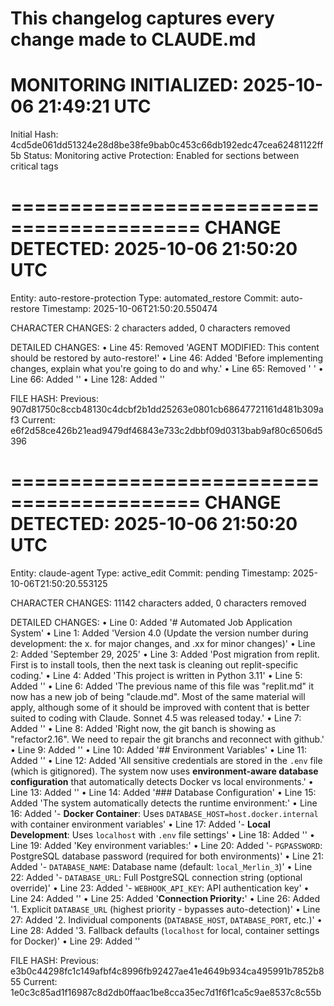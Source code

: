 This changelog captures every change made to CLAUDE.md
==========================================
MONITORING INITIALIZED: 2025-10-06 21:49:21 UTC
==========================================
Initial Hash: 4cd5de061dd51324e28d8be38fe9bab0c453c66db192edc47cea62481122ff5b
Status: Monitoring active
Protection: Enabled for sections between critical tags


==========================================
CHANGE DETECTED: 2025-10-06 21:50:20 UTC
==========================================
Entity: auto-restore-protection
Type: automated_restore
Commit: auto-restore
Timestamp: 2025-10-06T21:50:20.550474

CHARACTER CHANGES:
2 characters added, 0 characters removed

DETAILED CHANGES:
  • Line 45: Removed 'AGENT MODIFIED: This content should be restored by auto-restore!'
  • Line 46: Added 'Before implementing changes, explain what you're going to do and why.'
  • Line 65: Removed '    '
  • Line 66: Added ''
  • Line 128: Added ''

FILE HASH:
Previous: 907d81750c8ccb48130c4dcbf2b1dd25263e0801cb68647721161d481b309af3
Current:  e6f2d58ce426b21ead9479df46843e733c2dbbf09d0313bab9af80c6506d5396


==========================================
CHANGE DETECTED: 2025-10-06 21:50:20 UTC
==========================================
Entity: claude-agent
Type: active_edit
Commit: pending
Timestamp: 2025-10-06T21:50:20.553125

CHARACTER CHANGES:
11142 characters added, 0 characters removed

DETAILED CHANGES:
  • Line 0: Added '# Automated Job Application System'
  • Line 1: Added 'Version 4.0 (Update the version number during development: the x. for major changes, and .xx for minor changes)'
  • Line 2: Added 'September 29, 2025'
  • Line 3: Added 'Post migration from replit. First is to install tools, then the next task is cleaning out replit-specific coding.'
  • Line 4: Added 'This project is written in Python 3.11'
  • Line 5: Added ''
  • Line 6: Added 'The previous name of this file was "replit.md" it now has a new job of being "claude.md". Most of the same material will apply, although some of it should be improved with content that is better suited to coding with Claude. Sonnet 4.5 was released today.'
  • Line 7: Added ''
  • Line 8: Added 'Right now, the git banch is showing as "refactor2.16". We need to repair the git branchs and reconnect with github.'
  • Line 9: Added ''
  • Line 10: Added '## Environment Variables'
  • Line 11: Added ''
  • Line 12: Added 'All sensitive credentials are stored in the `.env` file (which is gitignored). The system now uses **environment-aware database configuration** that automatically detects Docker vs local environments.'
  • Line 13: Added ''
  • Line 14: Added '### Database Configuration'
  • Line 15: Added 'The system automatically detects the runtime environment:'
  • Line 16: Added '- **Docker Container**: Uses `DATABASE_HOST=host.docker.internal` with container environment variables'
  • Line 17: Added '- **Local Development**: Uses `localhost` with `.env` file settings'
  • Line 18: Added ''
  • Line 19: Added 'Key environment variables:'
  • Line 20: Added '- `PGPASSWORD`: PostgreSQL database password (required for both environments)'
  • Line 21: Added '- `DATABASE_NAME`: Database name (default: `local_Merlin_3`)'
  • Line 22: Added '- `DATABASE_URL`: Full PostgreSQL connection string (optional override)'
  • Line 23: Added '- `WEBHOOK_API_KEY`: API authentication key'
  • Line 24: Added ''
  • Line 25: Added '**Connection Priority:**'
  • Line 26: Added '1. Explicit `DATABASE_URL` (highest priority - bypasses auto-detection)'
  • Line 27: Added '2. Individual components (`DATABASE_HOST`, `DATABASE_PORT`, etc.)'
  • Line 28: Added '3. Fallback defaults (`localhost` for local, container settings for Docker)'
  • Line 29: Added ''

FILE HASH:
Previous: e3b0c44298fc1c149afbf4c8996fb92427ae41e4649b934ca495991b7852b855
Current:  1e0c3c85ad1f16987c8d2db0ffaac1be8cca35ec7d1f6f1ca5c9ae8537c8c55b

